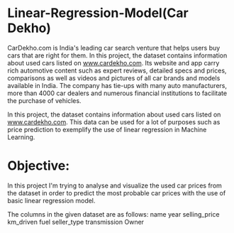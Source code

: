# Linear-Regression-Model(Car Dekho)

CarDekho.com is India's leading car search venture that helps users buy cars that are right for them. In this project, the dataset contains information about used cars listed on www.cardekho.com. Its website and app carry rich automotive content such as expert reviews, detailed specs and prices, comparisons as well as videos and pictures of all car brands and models available in India. The company has tie-ups with many auto manufacturers, more than 4000 car dealers and numerous financial institutions to facilitate the purchase of vehicles.

In this project, the dataset contains information about used cars listed on www.cardekho.com. This data can be used for a lot of purposes such as price prediction to exemplify the use of linear regression in Machine Learning.

# Objective:
In this project I'm trying to analyse and visualize the used car prices from the dataset in order to predict the most probable car prices with the use of basic linear regression model.


The columns in the given dataset are as follows:
name
year
selling_price
km_driven
fuel
seller_type
transmission
Owner
